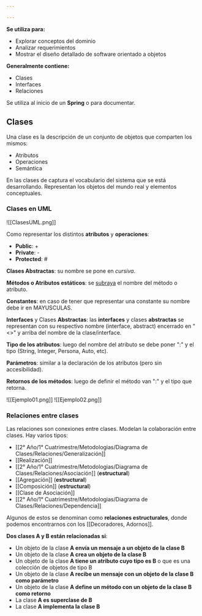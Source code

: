 ```yaml
---

---
```

**Se utiliza para:**
- Explorar conceptos del dominio
- Analizar requerimientos
- Mostrar el diseño detallado de software orientado a objetos

**Generalmente contiene:**
- Clases
- Interfaces
- Relaciones

Se utiliza al inicio de un **Spring** o para documentar.

## Clases
Una clase es la descripción de un conjunto de objetos que comparten los mismos:
- Atributos
- Operaciones
- Semántica

En las clases de captura el vocabulario del sistema que se está desarrollando.
Representan los objetos del mundo real y elementos conceptuales.

### Clases en UML
![[ClasesUML.png]]

Como representar los distintos **atributos** y **operaciones**:
- **Public**: +
- **Private**: -
- **Protected**: #

**Clases Abstractas**: su nombre se pone en *cursiva*.

**Métodos o Atributos estáticos**: se <u>subraya</u> el nombre del método o atributo.

**Constantes**: en caso de tener que representar una constante su nombre debe ir en MAYUSCULAS. 

**Interfaces** y Clases **Abstractas**: las **interfaces** y clases **abstractas** se representan con su respectivo nombre (interface, abstract) encerrado en "<>" y arriba del nombre de la clase/interface. 

**Tipo de los atributos**: luego del nombre del atributo se debe poner ":" y el tipo (String, Integer, Persona, Auto, etc).

**Parámetros**: similar a la declaración de los atributos (pero sin accesibilidad).

**Retornos de los métodos**: luego de definir el método van ":" y el tipo que retorna.

![[Ejemplo01.png]]
![[Ejemplo02.png]]

### Relaciones entre clases
Las relaciones son conexiones entre clases. Modelan la colaboración entre clases.
Hay varios tipos:
- [[2° Año/1° Cuatrimestre/Metodologias/Diagrama de Clases/Relaciones/Generalización]]
- [[Realización]]
- [[2° Año/1° Cuatrimestre/Metodologias/Diagrama de Clases/Relaciones/Asociación]] (**estructural**)
- [[Agregación]] (**estructural**)
- [[Composición]] (**estructural**)
- [[Clase de Asociación]]
- [[2° Año/1° Cuatrimestre/Metodologias/Diagrama de Clases/Relaciones/Dependencia]]

Algunos de estos se denominan como **relaciones estructurales**, donde podemos encontrarnos con los [[Decoradores, Adornos]].

**Dos clases A y B están relacionadas si**:
- Un objeto de la clase **A envía un mensaje a un objeto de la clase B**
- Un objeto de la clase **A crea un objeto de la clase B**
-  Un objeto de la clase **A tiene un atributo cuyo tipo es B** o que es una colección de objetos de tipo B
- Un objeto de la clase **A recibe un mensaje con un objeto de la clase B como parámetro**
- Un objeto de la clase **A define un método con un objeto de la clase B como retorno**
- La clase **A es superclase de B**
-  La clase **A implementa la clase B**